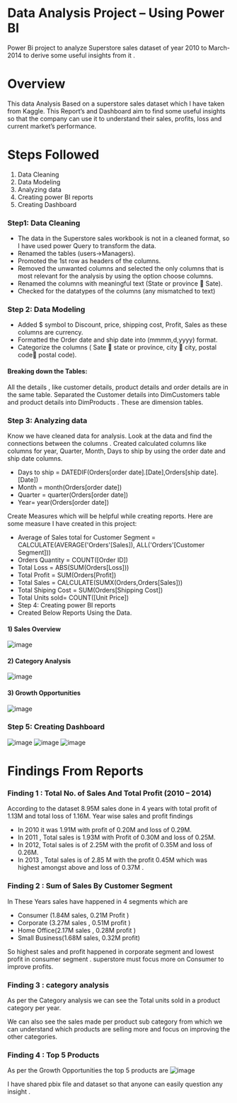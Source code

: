# Data Analysis Project – Using Power BI

Power Bi project to analyze Superstore sales dataset of year 2010 to March-2014 to derive some useful insights from it .

# Overview

This data Analysis Based on a superstore sales dataset which I have taken from Kaggle. This Report’s and Dashboard aim to find some useful insights so that the company can use it to understand their sales, profits, loss and current market’s performance.

# Steps Followed 

1)	Data Cleaning
2)	Data Modeling
3)	Analyzing data
4)	Creating power BI reports
5)	Creating Dashboard

### Step1: Data Cleaning
- The data in the Superstore sales workbook is not in a cleaned format, so I have used power Query to transform the data.
- Renamed the tables (users->Managers).
- Promoted the 1st row as headers of the columns.
- Removed the unwanted columns and selected the only columns that is most relevant for the analysis by using the option choose columns.
- Renamed the columns with meaningful text (State or province  Sate).
- Checked for the datatypes of the columns (any mismatched to text)

### Step 2:  Data Modeling
- Added $ symbol to Discount, price, shipping cost, Profit, Sales as these columns are currency.
- Formatted the Order date and ship date into (mmmm,d,yyyy) format.
- Categorize the columns ( Sate  state or province, city  city, postal code postal code).
#### Breaking down the Tables:
All the details , like customer details, product details and order details are in the same table. Separated the Customer details into DimCustomers table and product details into DimProducts . These are dimension tables.

### Step 3: Analyzing data

Know we have cleaned data for analysis. Look at the data and find the connections between the columns . 
Created calculated columns like columns for year, Quarter, Month, Days to ship by using the order date and ship date columns.
- Days to ship = DATEDIF(Orders[order date].[Date],Orders[ship date].[Date])
- Month = month(Orders[order date])
- Quarter = quarter(Orders[order date])
- Year= year(Orders[order date])

Create Measures which will be helpful while creating reports.
Here are some measure I have created in this project:
- Average of Sales total for Customer Segment = CALCULATE(AVERAGE('Orders'[Sales]), ALL('Orders'[Customer Segment]))
- Orders Quantity = COUNT([Order ID])
- Total Loss = ABS(SUM(Orders[Loss]))
- Total Profit = SUM(Orders[Profit]) 
- Total Sales = CALCULATE(SUMX(Orders,Orders[Sales]))
- Total Shiping Cost = SUM(Orders[Shipping Cost])
- Total Units sold= COUNT([Unit Price])
- Step 4: Creating power BI reports
- Created Below Reports Using the Data.
#### 1)	Sales Overview 
 ![image](https://user-images.githubusercontent.com/72013551/211145440-b1875901-3de8-4f41-8345-8bdfaa990ae8.png)

#### 2)	Category Analysis
 ![image](https://user-images.githubusercontent.com/72013551/211145443-dd169218-148d-419c-8214-e528a9a06a81.png)

#### 3)	Growth Opportunities
 ![image](https://user-images.githubusercontent.com/72013551/211145452-862cac2e-084d-455b-babf-6fe16f8e7b59.png)


### Step 5: Creating Dashboard

![image](https://user-images.githubusercontent.com/72013551/211145473-aab73070-0deb-44dc-9a0d-afe16e44c988.png)
![image](https://user-images.githubusercontent.com/72013551/211145478-abed2bec-6b87-4282-9b03-898665b576c8.png)
![image](https://user-images.githubusercontent.com/72013551/211145484-03b77b4a-14ef-4e39-a127-cdd2af5b45ab.png)


# Findings From Reports

### Finding 1 : Total No. of Sales And Total Profit (2010 – 2014)
According to the dataset 8.95M sales done in 4 years with total profit of 1.13M and total loss of 1.16M.
Year wise sales and profit findings

- In 2010 it was 1.91M with profit of 0.20M and loss of 0.29M.
- In 2011 , Total sales is 1.93M with Profit of 0.30M and loss of 0.25M.
- In 2012, Total sales is of 2.25M with the profit  of 0.35M and loss of 0.26M.
- In 2013 , Total sales is of 2.85 M with the profit 0.45M which was highest amongst above and loss of 0.37M .

### Finding 2 : Sum of Sales By Customer Segment
In These Years sales have happened in 4 segments which are

- Consumer (1.84M sales, 0.21M Profit )
- Corporate (3.27M sales , 0.51M profit )
- Home Office(2.17M sales , 0.28M profit )
- Small Business(1.68M sales, 0.32M profit) 

So highest sales and profit happened in corporate segment and lowest profit in consumer segment .  superstore must focus more on Consumer to improve profits.

### Finding 3 : category analysis 
As per the Category analysis we can see the Total units sold in a product category per year. 

We can also see the sales made per product sub category from which we can understand which products are selling more and focus on improving the other categories.
### Finding 4 : Top 5 Products

As per the Growth Opportunities  the top 5 products are
 ![image](https://user-images.githubusercontent.com/72013551/211145542-6f508ed3-c3b5-4a1d-a3a4-c63814e8bc7b.png)

I have shared pbix file and dataset so that anyone can easily question any insight .


